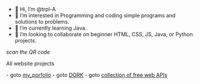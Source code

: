 - 👋 Hi, I’m @trpl-A
- 👀 I’m interested in Programming and coding simple programs and solutions to problems. 
- 🌱 I’m currently learning Java. 
- 💞️ I’m looking to collaborate on beginner HTML, CSS, JS, Java, or Python projects.
  
_scan the QR code_

All website projects

<base target="_blank">
- goto <a href="http://trpl-a.github.io/Web_virtual_card" target="_blank">my_porfolio</a>
- goto <a href="https://trpl-a.github.io/Web_dork/" target="_blank">DORK</a>
- goto <a href="https://trpl-a.github.io/Web_using_apis/" target="_blank">collection of free web APIs</a>
<!---
trpl-A/trpl-A is a ✨ special ✨ repository because its `README.md` (this file) appears on your GitHub profile.
You can click the Preview link to take a look at your changes.
--->
